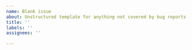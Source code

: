 ```yaml
---
name: Blank issue
about: Unstructured template for anything not covered by bug reports
title: ''
labels: ''
assignees: ''

---
```


<!-- This is an unstructured issue template to use if you do not need guidance.
Here are some hints though:
- add ICS example files if you can
- show code if possible
- show error output or output that differs from what you expect
- it is nice to connect to the value of this issue
Thanks for taking your time to report this!
 -->
